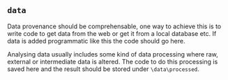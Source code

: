 ## `data`

Data provenance should be comprehensable, one way to achieve this is to write code to get data from the web or get it from a local database etc. If data is added programmatic like this the code should go here. 

Analysing data usually includes some kind of data processing where raw, external or intermediate data is altered. The code to do this processing is saved here and the result should be stored under `\data\processed`.
